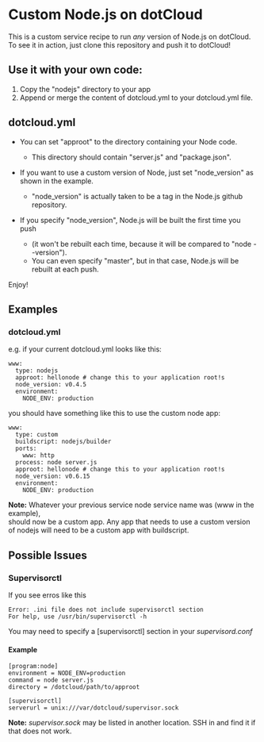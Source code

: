 # Custom Node.js on dotCloud

This is a custom service recipe to run *any* version of Node.js on dotCloud.
To see it in action, just clone this repository and push it to dotCloud!

## Use it with your own code:

1. Copy the "nodejs" directory to your app  
2. Append or merge the content of dotcloud.yml to your dotcloud.yml file.  

## dotcloud.yml

* You can set "approot" to the directory containing your Node code.
    * This directory should contain "server.js" and "package.json".

* If you want to use a custom version of Node, just set "node_version"
as shown in the example. 
    * "node_version" is actually taken to be a tag in the Node.js github repository.
    
* If you specify "node_version", Node.js will be built the first time you push 
    * (it won't be rebuilt each time, because it will be compared to "node --version"). 
    * You can even specify "master", but in that case, Node.js will be rebuilt at each push.

Enjoy!

## Examples

### dotcloud.yml
e.g. if your current dotcloud.yml looks like this:  

    www:  
      type: nodejs  
      approot: hellonode # change this to your application root!s    
      node_version: v0.4.5  
      environment:  
        NODE_ENV: production  

you should have something like this to use the custom node app:  

    www:  
      type: custom  
      buildscript: nodejs/builder  
      ports:  
        www: http  
      process: node server.js  
      approot: hellonode # change this to your application root!s  
      node_version: v0.6.15  
      environment:  
        NODE_ENV: production  
        
**Note:** Whatever your previous service node service name was (www in the example),   
should now be a custom app. Any app that needs to use a custom version of nodejs will need to be a custom app with buildscript.

## Possible Issues

### Supervisorctl

If you see erros like this

    Error: .ini file does not include supervisorctl section
    For help, use /usr/bin/supervisorctl -h
    
You may need to specify a \[supervisorctl\] section in your *supervisord.conf*

#### Example

    [program:node] 
    environment = NODE_ENV=production 
    command = node server.js
    directory = /dotcloud/path/to/approot

    [supervisorctl]
    serverurl = unix:///var/dotcloud/supervisor.sock
    
**Note:** *supervisor.sock* may be listed in another location. SSH in and find it if that does not work.




